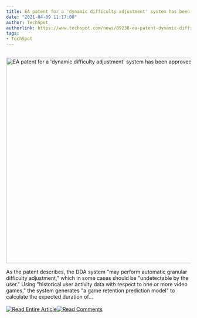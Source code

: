 ```yaml
---
title: EA patent for a 'dynamic difficulty adjustment' system has been approved
date: "2021-04-09 11:17:00"
author: TechSpot
authorlink: https://www.techspot.com/news/89238-ea-patent-dynamic-difficulty-adjustment-system-has-approved.html
tags:
- TechSpot
---
```

<a href="https://www.techspot.com/news/89238-ea-patent-dynamic-difficulty-adjustment-system-has-approved.html" target="_blank"><img src="https://static.techspot.com/images2/news/ts3_thumbs/2021/04/2021-04-09-ts3_thumbs-27e.jpg" width="800" height="560" style="padding: 15px 0" title="EA patent for a 'dynamic difficulty adjustment' system has been approved" /></a><br />As the patent describes, the DDA system "may perform automatic granular difficulty adjustment," which in some cases should be "undetectable by the user." Using "historical user activity data with respect to one or more video games," the system generates "a game retention prediction model" to calculate the expected duration of...<br /><br /><a href="https://www.techspot.com/news/89238-ea-patent-dynamic-difficulty-adjustment-system-has-approved.html"><img src="https://static.techspot.com/images/rss/rss_buttons_01.png" border="0" alt="Read Entire Article" /></a><a href="https://www.techspot.com/news/89238-ea-patent-dynamic-difficulty-adjustment-system-has-approved.html#comments"><img src="https://static.techspot.com/images/rss/rss_buttons_02.png" border="0" alt="Read Comments" /></a><br /><br />